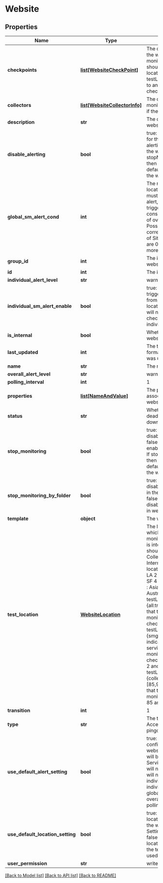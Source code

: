 # Website

## Properties
Name | Type | Description | Notes
------------ | ------------- | ------------- | -------------
**checkpoints** | [**list[WebsiteCheckPoint]**](WebsiteCheckPoint.md) | The checkpoints from the which the website is monitored. This object should reference each location specified in testLocation in addition to an &#39;Overall&#39; checkpoint | [optional] 
**collectors** | [**list[WebsiteCollectorInfo]**](WebsiteCollectorInfo.md) | The collectors that are monitoring the website, if the website is internal | [optional] 
**description** | **str** | The description of the website | [optional] 
**disable_alerting** | **bool** | true: alerting is disabled for the website false: alerting is enabled for the website If stopMonitoring&#x3D;true, then alerting will also by default be disabled for the website | [optional] 
**global_sm_alert_cond** | **int** | The number of test locations that checks must fail at to trigger an alert, where the alert triggered will be consistent with the value of overallAlertLevel. Possible values and corresponding number of Site Monitor locations are 0 : all 1 : half 2 : more than one 3 : any | [optional] 
**group_id** | **int** | The id of the group the website is in | [optional] 
**id** | **int** | The id of the website | [optional] 
**individual_alert_level** | **str** | warn | error | critical The level of alert to trigger if the website fails a check from an individual test location | [optional] 
**individual_sm_alert_enable** | **bool** | true: an alert will be triggered if a check fails from an individual test location false: an alert will not be triggered if a check fails from an individual test location | [optional] 
**is_internal** | **bool** | Whether or not the website is internal | [optional] 
**last_updated** | **int** | The time (in epoch format) that the website was updated | [optional] 
**name** | **str** | The name of the website | 
**overall_alert_level** | **str** | warn | error | critical The level of alert to trigger if the website fails the number of checks specified by transition from the test locations specified by globalSmAlertCond | [optional] 
**polling_interval** | **int** | 1 | 2 | 3 | 4 | 5 | 6 | 7 | 8 | 9 | 10 The polling interval for the website, in units of minutes. This value indicates how often the website is checked. The minimum is 1 minute, and the maximum is 10 minutes | [optional] 
**properties** | [**list[NameAndValue]**](NameAndValue.md) | The properties associated with the website | [optional] 
**status** | **str** | Whether is the website dead (the collector is down) or not | [optional] 
**stop_monitoring** | **bool** | true: monitoring is disabled for the website false: monitoring is enabled for the website If stopMonitoring&#x3D;true, then alerting will also by default be disabled for the website | [optional] 
**stop_monitoring_by_folder** | **bool** | true: monitoring is disabled for all services in the website&#39;s folder false: monitoring is not disabled for all services in website&#39;s folder | [optional] 
**template** | **object** | The website template | [optional] 
**test_location** | [**WebsiteLocation**](WebsiteLocation.md) | The locations from which the website is monitored. If the website is internal, this field should include Collectors. If Non-Internal, possible test locations are: 1 : US - LA 2 : US - DC 3 : US - SF 4 : Europe - Dublin 5 : Asia - Singapore 6 : Australia - Sydney testLocation:\&quot;{all:true}\&quot; indicates that the service will be monitored from all checkpoint locations testLocation:\&quot;{smgIds:[1,2,3]}\&quot; indicates that the service will be monitored from checkpoint locations 1, 2 and 3 testLocation:\&quot;{collectorIds:[85,90]}\&quot; indicates that the service will be monitored by Collectors 85 and 90 | 
**transition** | **int** | 1 | 2 | 3 | 4 | 5 | 6 | 7 | 8 | 9 | 10 | 30 | 60 The number of checks that must fail before an alert is triggered | [optional] 
**type** | **str** | The type of the website. Acceptable values are: pingcheck, webcheck | 
**use_default_alert_setting** | **bool** | true: The alert settings configured in the website Default Settings will be used false: Service Default Settings will not be used, and you will need to specify individualSMAlertEnable, individualAlertLevel, globalSmAlertConf, overallAlertLevel and pollingInterval | [optional] 
**use_default_location_setting** | **bool** | true: The checkpoint locations configured in the website Default Settings will be used false: The checkpoint locations specified in the testLocation will be used | [optional] 
**user_permission** | **str** | write | read | ack. The permission level of the user that made the API request | [optional] 

[[Back to Model list]](../README.md#documentation-for-models) [[Back to API list]](../README.md#documentation-for-api-endpoints) [[Back to README]](../README.md)


